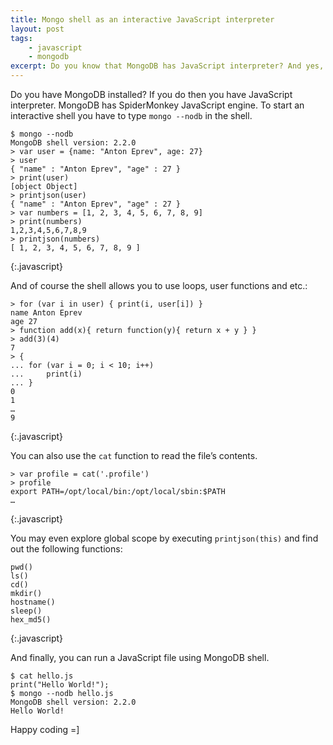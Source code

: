 ```yaml
---
title: Mongo shell as an interactive JavaScript interpreter
layout: post
tags:
    - javascript
    - mongodb
excerpt: Do you know that MongoDB has JavaScript interpreter? And yes, you can use it.
---
```


Do you have MongoDB installed? If you do then you have JavaScript interpreter. MongoDB has SpiderMonkey JavaScript engine. To start an interactive shell you have to type `mongo --nodb` in the shell.

~~~
$ mongo --nodb
MongoDB shell version: 2.2.0
> var user = {name: "Anton Eprev", age: 27}
> user
{ "name" : "Anton Eprev", "age" : 27 }
> print(user)
[object Object]
> printjson(user)
{ "name" : "Anton Eprev", "age" : 27 }
> var numbers = [1, 2, 3, 4, 5, 6, 7, 8, 9]
> print(numbers)
1,2,3,4,5,6,7,8,9
> printjson(numbers)
[ 1, 2, 3, 4, 5, 6, 7, 8, 9 ]
~~~
{:.javascript}

And of course the shell allows you to use loops, user functions and etc.:

~~~
> for (var i in user) { print(i, user[i]) }
name Anton Eprev
age 27
> function add(x){ return function(y){ return x + y } }
> add(3)(4)
7
> {
... for (var i = 0; i < 10; i++)
...     print(i)
... }
0
1
…
9
~~~
{:.javascript}


You can also use the `cat` function to read the file’s contents.

~~~
> var profile = cat('.profile')
> profile
export PATH=/opt/local/bin:/opt/local/sbin:$PATH
…
~~~
{:.javascript}

You may even explore global scope by executing `printjson(this)` and find out the following functions:

~~~
pwd()
ls()
cd()
mkdir()
hostname()
sleep()
hex_md5()
~~~
{:.javascript}

And finally, you can run a JavaScript file using MongoDB shell.

~~~
$ cat hello.js
print("Hello World!");
$ mongo --nodb hello.js
MongoDB shell version: 2.2.0
Hello World!
~~~

Happy coding =]
